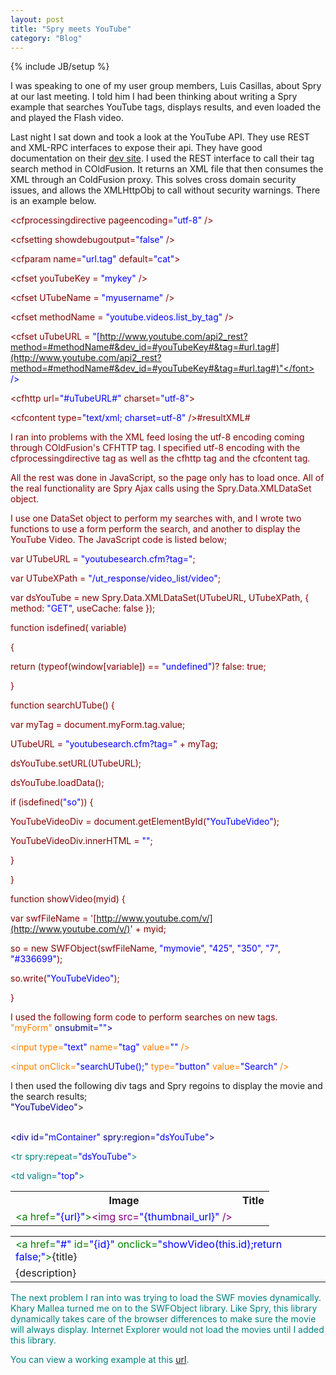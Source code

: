 ```yaml
---
layout: post
title: "Spry meets YouTube"
category: "Blog"
---
```

{% include JB/setup %}

I was speaking to one of my user group members, Luis Casillas, about Spry at our last meeting. I told him I had been thinking about writing a Spry example that searches YouTube tags, displays results, and even loaded the and played the Flash video.

Last night I sat down and took a look at the YouTube API. They use REST and XML-RPC interfaces to expose their api. They have good documentation on their [dev site](http://www.youtube.com/dev). I used the REST interface to call their tag search method in COldFusion. It returns an XML file that then consumes the XML through an ColdFusion proxy. This solves cross domain security issues, and allows the XMLHttpObj to call without security warnings. There is an example below. 

<div class="code"><font color="MAROON"><cfsilent></font>  

 <font color="MAROON"><cfprocessingdirective pageencoding=<font color="BLUE">"utf-8"</font> /></font>  

 <font color="MAROON"><cfsetting showdebugoutput=<font color="BLUE">"false"</font> /></font>  

 <font color="MAROON"><cfparam name=<font color="BLUE">"url.tag"</font> default=<font color="BLUE">"cat"</font>></font>  

 <font color="MAROON"><cfset youTubeKey = <font color="BLUE">"mykey"</font> /></font>  

 <font color="MAROON"><cfset UTubeName = <font color="BLUE">"myusername"</font> /></font>  

 <font color="MAROON"><cfset methodName = <font color="BLUE">"youtube.videos.list_by_tag"</font> /></font>  

 <font color="MAROON"><cfset uTubeURL = <font color="BLUE">"[http://www.youtube.com/api2_rest?method=#methodName#&dev_id=#youTubeKey#&tag=#url.tag#](http://www.youtube.com/api2_rest?method=#methodName#&dev_id=#youTubeKey#&tag=#url.tag#)"</font> /></font>  

 <font color="MAROON"><cfhttp url=<font color="BLUE">"#uTubeURL#"</font> charset=<font color="BLUE">"utf-8"</font>></font><font color="MAROON"></cfhttp></font>  

 <font color="MAROON"><cfset resultXML = cfhttp.filecontent /></font>  

<font color="MAROON"></cfsilent></font><font color="MAROON"><cfcontent type=<font color="BLUE">"text/xml; charset=utf-8"</font> /></font><font color="MAROON"><cfoutput></font>#resultXML#<font color="MAROON"></cfoutput></font>

</div>
I ran into problems with the XML feed losing the utf-8 encoding coming through COldFusion's CFHTTP tag. I specified utf-8 encoding with the cfprocessingdirective tag as well as the cfhttp tag and the cfcontent tag.

All the rest was done in JavaScript, so the page only has to load once. All of the real functionality are Spry Ajax calls using the Spry.Data.XMLDataSet object.

I use one DataSet object to perform my searches with, and I wrote two functions to use a form perform the search, and another to display the YouTube Video. The JavaScript code is listed below;

<div class="code">var UTubeURL = <font color="BLUE">"youtubesearch.cfm?tag="</font>;  

var UTubeXPath = <font color="BLUE">"/ut_response/video_list/video"</font>;  

var dsYouTube = new Spry.Data.XMLDataSet(UTubeURL, UTubeXPath, { method: <font color="BLUE">"GET"</font>, useCache: false });  

function isdefined( variable)  

{  

return (typeof(window[variable]) == <font color="BLUE">"undefined"</font>)? false: true;  

}  

function searchUTube() {  

 var myTag = document.myForm.tag.value;  

 UTubeURL = <font color="BLUE">"youtubesearch.cfm?tag="</font> + myTag;  

 dsYouTube.setURL(UTubeURL);  

 dsYouTube.loadData();   

 if (isdefined(<font color="BLUE">"so"</font>)) {  

 YouTubeVideoDiv = document.getElementById(<font color="BLUE">"YouTubeVideo"</font>);  

 YouTubeVideoDiv.innerHTML = <font color="BLUE">""</font>;  

 }  

}  

function showVideo(myid) {  

 var swfFileName = '[http://www.youtube.com/v/](http://www.youtube.com/v/)' + myid;  

 so = new SWFObject(swfFileName, <font color="BLUE">"mymovie"</font>, <font color="BLUE">"425"</font>, <font color="BLUE">"350"</font>, <font color="BLUE">"7"</font>, <font color="BLUE">"#336699"</font>);  

 so.write(<font color="BLUE">"YouTubeVideo"</font>);   

}

</div>
I used the following form code to perform searches on new tags.

<div class="code"><font color="NAVY"><font color="FF8000"><form name=<font color="BLUE">"myForm"</font> onsubmit=<font color="BLUE">""</font>></font></font>  

<font color="NAVY"><font color="FF8000"><input type=<font color="BLUE">"text"</font> name=<font color="BLUE">"tag"</font> value=<font color="BLUE">""</font> /></font></font>  

<font color="NAVY"><font color="FF8000"><input onClick=<font color="BLUE">"searchUTube();"</font> type=<font color="BLUE">"button"</font> value=<font color="BLUE">"Search"</font> /></font></font>  

<font color="NAVY"><font color="FF8000"></form></font></font>

</div>
I then used the following div tags and Spry regoins to display the movie and the search results;

<div class="code"><font color="NAVY"><div id=<font color="BLUE">"YouTubeVideo"</font>></font><font color="NAVY"></div></font><font color="NAVY"><br /></font>  

<font color="NAVY"><div id=<font color="BLUE">"mContainer"</font> spry:region=<font color="BLUE">"dsYouTube"</font>></font>  

 <font color="TEAL"><table></font>  

 <font color="TEAL"><tr></font>  

 <font color="TEAL"><th></font>Image<font color="TEAL"></th></font>  

 <font color="TEAL"><th></font>Title<font color="TEAL"></th></font>  

 <font color="TEAL"></tr></font>  

 <font color="TEAL"><tr spry:repeat=<font color="BLUE">"dsYouTube"</font>></font>  

 <font color="TEAL"><td ></font><font color="GREEN"><a href=<font color="BLUE">"{url}"</font>></font><font color="NAVY"><font color="PURPLE"><img src=<font color="BLUE">"{thumbnail_url}"</font> /></font></font><font color="GREEN"></a></font><font color="TEAL"></td></font>  

 <font color="TEAL"><td valign=<font color="BLUE">"top"</font>></font>  

 <font color="TEAL"><table></font>  

 <font color="TEAL"><tr></font>  

 <font color="TEAL"><td></font><font color="GREEN"><a href=<font color="BLUE">"#"</font> id=<font color="BLUE">"{id}"</font> onclick=<font color="BLUE">"showVideo(this.id);return false;"</font>></font>{title}<font color="GREEN"></a></font><font color="TEAL"></td></font>  

 <font color="TEAL"></tr></font>  

 <font color="TEAL"><tr></font>  

 <font color="TEAL"><td></font>{description}<font color="TEAL"></td></font>  

 <font color="TEAL"></tr></font>  

 <font color="TEAL"></table></font>  

 <font color="TEAL"></td></font>  

 <font color="TEAL"></tr></font>  

 <font color="TEAL"></table></font>  

<font color="NAVY"></div></font>

</div>
The next problem I ran into was trying to load the SWF movies dynamically. Khary Mallea turned me on to the SWFObject library. Like Spry, this library dynamically takes care of the browser differences to make sure the movie will always display. Internet Explorer would not load the movies until I added this library.

You can view a working example at this [url](http://www.fekke.com/index.cfm?fuseaction=home.youtube).